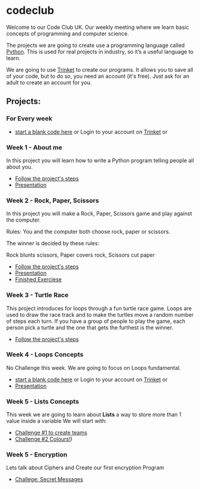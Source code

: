 # codeclub
Welcome to our Code Club UK. Our weekly meeting where we learn basic concepts of programming and computer science.

The projects we are going to create use a programming language called [Python](https://python.org). This is used for real projects in industry, so it’s a useful language to learn. 

We are going to use [Trinket](https://trinket.io/) to create our programs. It allows you to save all of your code, but to do so, you need an account (it's free). Just ask for an adult to create an account for you.


## Projects:
### For Every week
* [start a blank code here](http://jumpto.cc/python-new) or Login to your account on [Trinket](https://trinket.io/) or 


### Week 1 - About me 
In this project you will learn how to write a Python program telling people all about you.
* [Follow the project's steps](https://projects.raspberrypi.org/en/projects/about-me/3)
* [Presentation](Week1/Week1.pptx)


### Week 2 - Rock, Paper, Scissors
In this project you will make a Rock, Paper, Scissors game and play against the computer.

Rules: You and the computer both choose rock, paper or scissors. 

The winner is decided by these rules:

Rock blunts scissors, Paper covers rock, Scissors cut paper

* [Follow the project's steps](https://projects.raspberrypi.org/en/projects/rock-paper-scissors/2)
* [Presentation](Week2/Week2.pptx)
* [Finished Exerciese](Week2/rock-paper-scissors-finished.py)

### Week 3 - Turtle Race
This project introduces for loops through a fun turtle race game. Loops are used to draw the race track and to make the turtles move a random number of steps each turn. If you have a group of people to play the game, each person pick a turtle and the one that gets the furthest is the winner.

* [Follow the project's steps](https://projects.raspberrypi.org/en/projects/turtle-race/3)

### Week 4 - Loops Concepts
No Challenge this week. We are going to focus on Loops fundamental.
* [start a blank code here](http://jumpto.cc/python-new) or Login to your account on [Trinket](https://trinket.io/) or 
* [Presentation](Week4/Week4.pptx)


### Week 5 - Lists Concepts
This week we are going to learn about **Lists** a way to store more than 1 value inside a variable
We will start with:
* [Challenge #1 to create teams](https://projects.raspberrypi.org/en/projects/team-chooser/2)
* [Challenge #2 Colours!](https://projects.raspberrypi.org/en/projects/colourful-creations))

### Week 5 - Encryption
Lets talk about Ciphers and Create our first encryption Program
* [Challege: Secret Messages](https://projects.raspberrypi.org/en/projects/secret-messages/2)


